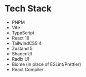 # Tech Stack

- PNPM
- Vite
- TypeScript
- React 19
- TailwindCSS 4
- Zustand 5
- ShadcnUI
- Radix UI
- Biome (in place of ESLint/Prettier)
- React Compiler